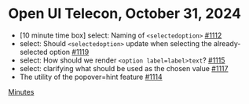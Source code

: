 Open UI Telecon, October 31, 2024
===================================
  * [10 minute time box] select: Naming of `<selectedoption>` [#1112](https://github.com/openui/open-ui/issues/1112)
  * select: Should `<selectedoption>` update when selecting the already-selected option [#1119](https://github.com/openui/open-ui/issues/1119)
  * select: How should we render `<option label=label>text`? [#1115](https://github.com/openui/open-ui/issues/1115)
  * select: clarifying what should be used as the chosen value [#1117](https://github.com/openui/open-ui/issues/1117)
  * The utility of the popover=hint feature [#1114](https://github.com/openui/open-ui/issues/1114)

[Minutes](https://www.w3.org/2024/10/31-openui-minutes.html)

